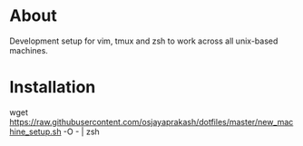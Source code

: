 # About
Development setup for vim, tmux and zsh to work across all unix-based machines.

# Installation

wget https://raw.githubusercontent.com/osjayaprakash/dotfiles/master/new_machine_setup.sh -O - | zsh

